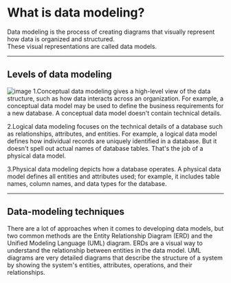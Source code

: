 # What is data modeling?
Data modeling is the process of creating diagrams that visually represent how data is organized and structured.  
These visual representations are called data models.

---

## Levels of data modeling
![image](https://github.com/user-attachments/assets/3c581201-f2a6-4245-a7e3-1fc231aa7b7f)
1.Conceptual data modeling gives a high-level view of the data structure, such as how data interacts across an organization. For example, a conceptual data model may be used to define the business requirements for a new database. A conceptual data model doesn't contain technical details. 

2.Logical data modeling focuses on the technical details of a database such as relationships, attributes, and entities. For example, a logical data model defines how individual records are uniquely identified in a database. But it doesn't spell out actual names of database tables. That's the job of a physical data model.

3.Physical data modeling depicts how a database operates. A physical data model defines all entities and attributes used; for example, it includes table names, column names, and data types for the database.

---

## Data-modeling techniques

There are a lot of approaches when it comes to developing data models, but two common methods are the Entity Relationship Diagram (ERD) and the Unified Modeling Language (UML) diagram. ERDs are a visual way to understand the relationship between entities in the data model. UML diagrams are very detailed diagrams that describe the structure of a system by showing the system's entities, attributes, operations, and their relationships. 
